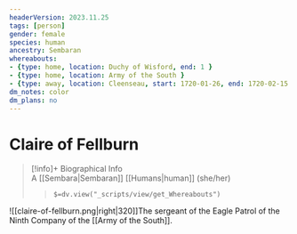 ```yaml
---
headerVersion: 2023.11.25
tags: [person]
gender: female
species: human
ancestry: Sembaran
whereabouts:
- {type: home, location: Duchy of Wisford, end: 1 }
- {type: home, location: Army of the South }
- {type: away, location: Cleenseau, start: 1720-01-26, end: 1720-02-15 }
dm_notes: color
dm_plans: no
---
```

# Claire of Fellburn
>[!info]+ Biographical Info  
> A [[Sembara|Sembaran]] [[Humans|human]] (she/her)  
>> `$=dv.view("_scripts/view/get_Whereabouts")`

![[claire-of-fellburn.png|right|320]]The sergeant of the Eagle Patrol of the Ninth Company of the [[Army of the South]]. 